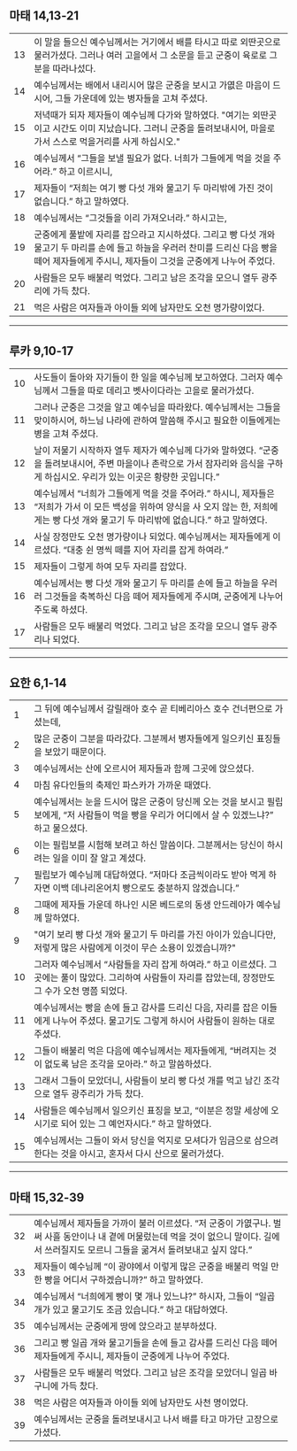 ## 마태 14,13-21

|  |  |
| :-: | :-- |
| 13  | 이 말을 들으신 예수님께서는 거기에서 배를 타시고 따로 외딴곳으로 물러가셨다. 그러나 여러 고을에서 그 소문을 듣고 군중이 육로로 그분을 따라나섰다.  |
| 14  | 예수님께서는 배에서 내리시어 많은 군중을 보시고 가엾은 마음이 드시어, 그들 가운데에 있는 병자들을 고쳐 주셨다.                                                 |
| 15  | 저녁때가 되자 제자들이 예수님께 다가와 말하였다. "여기는 외딴곳이고 시간도 이미 지났습니다. 그러니 군중을 돌려보내시어, 마을로 가서 스스로 먹을거리를 사게 하십시오."                 |
| 16  | 예수님께서 “그들을 보낼 필요가 없다. 너희가 그들에게 먹을 것을 주어라.” 하고 이르시니,                                                             |
| 17  | 제자들이 “저희는 여기 빵 다섯 개와 물고기 두 마리밖에 가진 것이 없습니다.” 하고 말하였다.                                                           |
| 18  | 예수님께서는 “그것들을 이리 가져오너라.” 하시고는,                                                                                   |
| 19  | 군중에게 풀밭에 자리를 잡으라고 지시하셨다. 그리고 빵 다섯 개와 물고기 두 마리를 손에 들고 하늘을 우러러 찬미를 드리신 다음 빵을 떼어 제자들에게 주시니, 제자들이 그것을 군중에게 나누어 주었다. |
| 20  | 사람들은 모두 배불리 먹었다. 그리고 남은 조각을 모으니 열두 광주리에 가득 찼다.                                                                  |
| 21  | 먹은 사람은 여자들과 아이들 외에 남자만도 오천 명가량이었다.                                                                              |

----

## 루카 9,10-17
|   |   |
|---|---|
|10|사도들이 돌아와 자기들이 한 일을 예수님께 보고하였다. 그러자 예수님께서 그들을 따로 데리고 벳사이다라는 고을로 물러가셨다.|
|11|그러나 군중은 그것을 알고 예수님을 따라왔다. 예수님께서는 그들을 맞이하시어, 하느님 나라에 관하여 말씀해 주시고 필요한 이들에게는 병을 고쳐 주셨다.|
|12|날이 저물기 시작하자 열두 제자가 예수님께 다가와 말하였다. “군중을 돌려보내시어, 주변 마을이나 촌락으로 가서 잠자리와 음식을 구하게 하십시오. 우리가 있는 이곳은 황량한 곳입니다.”|
|13|예수님께서 “너희가 그들에게 먹을 것을 주어라.” 하시니, 제자들은 “저희가 가서 이 모든 백성을 위하여 양식을 사 오지 않는 한, 저희에게는 빵 다섯 개와 물고기 두 마리밖에 없습니다.” 하고 말하였다.|
|14|사실 장정만도 오천 명가량이나 되었다. 예수님께서는 제자들에게 이르셨다. “대충 쉰 명씩 떼를 지어 자리를 잡게 하여라.”|
|15|제자들이 그렇게 하여 모두 자리를 잡았다.|
|16|예수님께서는 빵 다섯 개와 물고기 두 마리를 손에 들고 하늘을 우러러 그것들을 축복하신 다음 떼어 제자들에게 주시며, 군중에게 나누어 주도록 하셨다.|
|17|사람들은 모두 배불리 먹었다. 그리고 남은 조각을 모으니 열두 광주리나 되었다.|

----

## 요한 6,1-14
|     |                                                                                            |
| --- | ------------------------------------------------------------------------------------------ |
| 1   | 그 뒤에 예수님께서 갈릴래아 호수 곧 티베리아스 호수 건너편으로 가셨는데,                                                  |
| 2   | 많은 군중이 그분을 따라갔다. 그분께서 병자들에게 일으키신 표징들을 보았기 때문이다.                                            |
| 3   | 예수님께서는 산에 오르시어 제자들과 함께 그곳에 앉으셨다.                                                           |
| 4   | 마침 유다인들의 축제인 파스카가 가까운 때였다.                                                                 |
| 5   | 예수님께서는 눈을 드시어 많은 군중이 당신께 오는 것을 보시고 필립보에게, “저 사람들이 먹을 빵을 우리가 어디에서 살 수 있겠느냐?” 하고 물으셨다.       |
| 6   | 이는 필립보를 시험해 보려고 하신 말씀이다. 그분께서는 당신이 하시려는 일을 이미 잘 알고 계셨다.                                    |
| 7   | 필립보가 예수님께 대답하였다. “저마다 조금씩이라도 받아 먹게 하자면 이백 데나리온어치 빵으로도 충분하지 않겠습니다.”                         |
| 8   | 그때에 제자들 가운데 하나인 시몬 베드로의 동생 안드레아가 예수님께 말하였다.                                                |
| 9   | "여기 보리 빵 다섯 개와 물고기 두 마리를 가진 아이가 있습니다만, 저렇게 많은 사람에게 이것이 무슨 소용이 있겠습니까?"                      |
| 10  | 그러자 예수님께서 “사람들을 자리 잡게 하여라.” 하고 이르셨다. 그곳에는 풀이 많았다. 그리하여 사람들이 자리를 잡았는데, 장정만도 그 수가 오천 명쯤 되었다. |
| 11  | 예수님께서는 빵을 손에 들고 감사를 드리신 다음, 자리를 잡은 이들에게 나누어 주셨다. 물고기도 그렇게 하시어 사람들이 원하는 대로 주셨다.             |
| 12  | 그들이 배불리 먹은 다음에 예수님께서는 제자들에게, “버려지는 것이 없도록 남은 조각을 모아라.” 하고 말씀하셨다.                           |
| 13  | 그래서 그들이 모았더니, 사람들이 보리 빵 다섯 개를 먹고 남긴 조각으로 열두 광주리가 가득 찼다.                                    |
| 14  | 사람들은 예수님께서 일으키신 표징을 보고, “이분은 정말 세상에 오시기로 되어 있는 그 예언자시다.” 하고 말하였다.                          |
| 15  | 예수님께서는 그들이 와서 당신을 억지로 모셔다가 임금으로 삼으려 한다는 것을 아시고, 혼자서 다시 산으로 물러가셨다.                          |


----

## 마태 15,32-39
|   |   |
|---|---|
|32|예수님께서 제자들을 가까이 불러 이르셨다. “저 군중이 가엾구나. 벌써 사흘 동안이나 내 곁에 머물렀는데 먹을 것이 없으니 말이다. 길에서 쓰러질지도 모르니 그들을 굶겨서 돌려보내고 싶지 않다.”|
|33|제자들이 예수님께 “이 광야에서 이렇게 많은 군중을 배불리 먹일 만한 빵을 어디서 구하겠습니까?” 하고 말하였다.|
|34|예수님께서 “너희에게 빵이 몇 개나 있느냐?” 하시자, 그들이 “일곱 개가 있고 물고기도 조금 있습니다.” 하고 대답하였다.|
|35|예수님께서는 군중에게 땅에 앉으라고 분부하셨다.|
|36|그리고 빵 일곱 개와 물고기들을 손에 들고 감사를 드리신 다음 떼어 제자들에게 주시니, 제자들이 군중에게 나누어 주었다.|
|37|사람들은 모두 배불리 먹었다. 그리고 남은 조각을 모았더니 일곱 바구니에 가득 찼다.|
|38|먹은 사람은 여자들과 아이들 외에 남자만도 사천 명이었다.|
|39|예수님께서는 군중을 돌려보내시고 나서 배를 타고 마가단 고장으로 가셨다.|